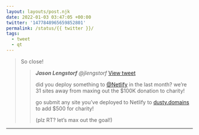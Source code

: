 ```yaml
---
layout: layouts/post.njk
date: 2022-01-03 03:47:05 +00:00
twitter: '1477848965659852801'
permalink: /status/{{ twitter }}/
tags: 
  - tweet
  - qt
---
```


> So close!
> 
> > <cite>**Jason Lengstorf** @jlengstorf</cite> [View tweet](https://twitter.com/jlengstorf/status/1477789339803435011)
> > 
> > did you deploy something to [@Netlify](https://twitter.com/Netlify) in the last month? we’re 31 sites away from maxing out the $100K donation to charity!
> > 
> > go submit any site you’ve deployed to Netlify to [dusty.domains](http://dusty.domains) to add $500 for charity!
> > 
> > (plz RT? let’s max out the goal!)

---
